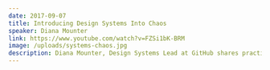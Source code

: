 ```yaml
---
date: 2017-09-07
title: Introducing Design Systems Into Chaos
speaker: Diana Mounter
link: https://www.youtube.com/watch?v=FZSi1bK-BRM
image: /uploads/systems-chaos.jpg
description: Diana Mounter, Design Systems Lead at GitHub shares practical examples on setting up a design system, what to prioritize, and how to make a big impact to customers and colleagues.
---
```


